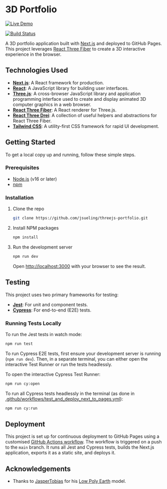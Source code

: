 # 3D Portfolio

[![Live Demo](https://img.shields.io/badge/Live_Demo-blue?style=for-the-badge&logo=data:image/svg+xml;base64,PHN2ZyB4bWxucz0iaHR0cDovL3d3dy53My5vcmcvMjAwMC9zdmciIHZpZXdCb3g9IjAgMCAyNCAyNCIgZmlsbD0iI2ZmZiI+PHBhdGggZD0iTTEyIDJMMC41IDEybDIuMTggMi4xOEwxMiA0LjU0bDkuMzIgOS42NEwyMy41IDEyIDEyIDJ6bTAgOWwtOC41IDguNzVWMTlIMjAuNVYxOS43NUwxMiAxMXoiLz48L3N2Zz4=)](https://jsueling.github.io/threejs-portfolio)

[![Build Status](https://github.com/jsueling/threejs-portfolio/actions/workflows/test_and_deploy_next_to_pages.yml/badge.svg?branch=main)](https://github.com/jsueling/threejs-portfolio/actions/workflows/test_and_deploy_next_to_pages.yml)

A 3D portfolio application built with [Next.js](https://nextjs.org/) and deployed to GitHub Pages. This project leverages [React Three Fiber](https://docs.pmnd.rs/react-three-fiber/getting-started/introduction) to create a 3D interactive experience in the browser.

## Technologies Used

- **[Next.js](https://nextjs.org/)**: A React framework for production.
- **[React](https://reactjs.org/)**: A JavaScript library for building user interfaces.
- **[Three.js](https://threejs.org/)**: A cross-browser JavaScript library and application programming interface used to create and display animated 3D computer graphics in a web browser.
- **[React Three Fiber](https://docs.pmnd.rs/react-three-fiber/getting-started/introduction)**: A React renderer for Three.js.
- **[React Three Drei](https://github.com/pmndrs/drei)**: A collection of useful helpers and abstractions for React Three Fiber.
- **[Tailwind CSS](https://tailwindcss.com/)**: A utility-first CSS framework for rapid UI development.

## Getting Started

To get a local copy up and running, follow these simple steps.

### Prerequisites

- [Node.js](https://nodejs.org/en/) (v16 or later)
- [npm](https://www.npmjs.com/)

### Installation

1.  Clone the repo
    ```sh
    git clone https://github.com/jsueling/threejs-portfolio.git
    ```
2.  Install NPM packages
    ```sh
    npm install
    ```
3.  Run the development server
    ```sh
    npm run dev
    ```
    Open [http://localhost:3000](http://localhost:3000) with your browser to see the result.

## Testing

This project uses two primary frameworks for testing:

- **[Jest](https://jestjs.io/)**: For unit and component tests.
- **[Cypress](https://www.cypress.io/)**: For end-to-end (E2E) tests.

### Running Tests Locally

To run the Jest tests in watch mode:
```sh
npm run test
```

To run Cypress E2E tests, first ensure your development server is running (`npm run dev`). Then, in a separate terminal, you can either open the interactive Test Runner or run the tests headlessly.

To open the interactive Cypress Test Runner:
```sh
npm run cy:open
```

To run all Cypress tests headlessly in the terminal (as done in [.github/workflows/test_and_deploy_next_to_pages.yml](.github/workflows/test_and_deploy_next_to_pages.yml)):
```sh
npm run cy:run
```

## Deployment

This project is set up for continuous deployment to GitHub Pages using a customised [GitHub Actions workflow](.github/workflows/test_and_deploy_next_to_pages.yml). The workflow is triggered on a push to the `main` branch. It runs all Jest and Cypress tests, builds the Next.js application, exports it as a static site, and deploys it.

## Acknowledgements

- Thanks to [JasperTobias](https://sketchfab.com/JasperTobias) for his [Low Poly Earth](https://skfb.ly/6TAUn) model.
